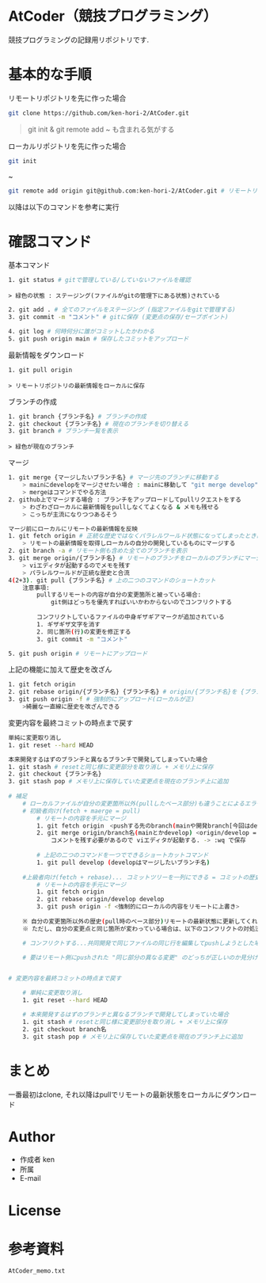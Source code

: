 # AtCoder（競技プログラミング）
競技プログラミングの記録用リポジトリです.

# 基本的な手順
<!-- # リモートリポジトリを先に作った場合
<github上でリポジトリ作成 & url取得>
```bash
git clone https://github.com/ken-hori-2/AtCoder.git
```
git init & git remote add ~ も含まれる気がする
# ローカルリポジトリを先に作った場合
```bash
git init
```
~
```bash
git remote add origin git@github.com:ken-hori-2/AtCoder.git # リモートリポジトリをoriginに設定
```

# 以降は以下のコマンドを参考に実行 -->

リモートリポジトリを先に作った場合
```bash
git clone https://github.com/ken-hori-2/AtCoder.git
```
 > git init & git remote add ~ も含まれる気がする

ローカルリポジトリを先に作った場合
```bash
git init
```
~
```bash
git remote add origin git@github.com:ken-hori-2/AtCoder.git # リモートリポジトリをoriginに設定
```
    
以降は以下のコマンドを参考に実行

<!-- # Features

"hoge"のセールスポイントや差別化などを説明する -->

<!-- # Requirement

* git version 2.39.3 (Apple Git-145)
* Python 3.8.8

# Installation

Requirementで列挙したライブラリなどのインストール方法を説明する

```bash
pip install huga_package
``` -->

<!-- # Usage

```bash
git clone https://github.com/ken-hori-2/AtCoder.git
cd AtCoder
``` -->

<!-- # Note -->

# 確認コマンド
<!-- <基本コマンド>
git status # gitで管理している/していないファイルを確認
    > 緑色の状態 : ステージング(ファイルがgitの管理下にある状態)されている
git add . # 全てのファイルをステージング (指定ファイルをgitで管理する)
git commit -m "コメント" # gitに保存 (変更点の保存/セーブポイント)

git log # 何時何分に誰がコミットしたかわかる
git push origin main # 保存したコミットをアップロード

<最新情報をダウンロード>
git pull origin # リモートリポジトリの最新情報をローカルに保存

<ブランチの作成>
git branch {ブランチ名} # ブランチの作成
git checkout {ブランチ名} # 現在のブランチを切り替える
git branch # ブランチ一覧を表示
    > 緑色が現在のブランチ

<マージ>
git merge {マージしたいブランチ名} # マージ先のブランチに移動する
    > mainにdevelopをマージさせたい場合 : mainに移動して "git merge develop"
    > mergeはコマンドでやる方法
github上でマージする場合 : ブランチをアップロードしてpullリクエストをする
    > わざわざローカルに最新情報をpullしなくてよくなる & メモも残せる
    > こっちが主流になりつつあるそう

<マージ前にローカルにリモートの最新情報を反映>
git fetch origin # 正統な歴史ではなくパラレルワールド状態になってしまったときに行う
    > リモートの最新情報を取得しローカルの自分の開発しているものにマージする
git branch -a # リモート側も含めた全てのブランチを表示
git merge origin/{ブランチ名} # リモートのブランチをローカルのブランチにマージ
    > viエディタが起動するのでメモを残す
    > パラレルワールドが正統な歴史と合流
> git pull {ブランチ名} # 上の二つのコマンドのショートカット
    注意事項:
        pullするリモートの内容が自分の変更箇所と被っている場合:
            git側はどっちを優先すればいいかわからないのでコンフリクトする
        
        コンフリクトしているファイルの中身ギザギアマークが追加されている
        1. ギザギザ文字を消す
        2. 同じ箇所(行)の変更を修正する
        3. git commit -m "コメント"

git push origin # リモートにアップロード

<上記の機能に加えて歴史を改ざん>
git fetch origin
git rebase origin/{ブランチ名} {ブランチ名} # origin/{ブランチ名}を {ブランチ名}にリベースする
git push origin -f # 強制的にアップロード(ローカルが正)
    >綺麗な一直線に歴史を改ざんできる


<変更内容を最終コミットの時点まで戻す> -->
基本コマンド
```bash
1. git status # gitで管理している/していないファイルを確認
```
    > 緑色の状態 : ステージング(ファイルがgitの管理下にある状態)されている
```bash
2. git add . # 全てのファイルをステージング (指定ファイルをgitで管理する)
3. git commit -m "コメント" # gitに保存 (変更点の保存/セーブポイント)

4. git log # 何時何分に誰がコミットしたかわかる
5. git push origin main # 保存したコミットをアップロード
```

最新情報をダウンロード
```bash
1. git pull origin
```
    > リモートリポジトリの最新情報をローカルに保存


ブランチの作成
```bash
1. git branch {ブランチ名} # ブランチの作成
2. git checkout {ブランチ名} # 現在のブランチを切り替える
3. git branch # ブランチ一覧を表示
```
    > 緑色が現在のブランチ

マージ
```bash
1. git merge {マージしたいブランチ名} # マージ先のブランチに移動する
    > mainにdevelopをマージさせたい場合 : mainに移動して "git merge develop"
    > mergeはコマンドでやる方法
2. github上でマージする場合 : ブランチをアップロードしてpullリクエストをする
    > わざわざローカルに最新情報をpullしなくてよくなる & メモも残せる
    > こっちが主流になりつつあるそう

マージ前にローカルにリモートの最新情報を反映
1. git fetch origin # 正統な歴史ではなくパラレルワールド状態になってしまったときに行う
    > リモートの最新情報を取得しローカルの自分の開発しているものにマージする
2. git branch -a # リモート側も含めた全てのブランチを表示
3. git merge origin/{ブランチ名} # リモートのブランチをローカルのブランチにマージ
    > viエディタが起動するのでメモを残す
    > パラレルワールドが正統な歴史と合流
4(2+3). git pull {ブランチ名} # 上の二つのコマンドのショートカット
    注意事項:
        pullするリモートの内容が自分の変更箇所と被っている場合:
            git側はどっちを優先すればいいかわからないのでコンフリクトする
        
        コンフリクトしているファイルの中身ギザギアマークが追加されている
        1. ギザギザ文字を消す
        2. 同じ箇所(行)の変更を修正する
        3. git commit -m "コメント"

5. git push origin # リモートにアップロード
```

上記の機能に加えて歴史を改ざん
```bash
1. git fetch origin
2. git rebase origin/{ブランチ名} {ブランチ名} # origin/{ブランチ名}を {ブランチ名}にリベースする
3. git push origin -f # 強制的にアップロード(ローカルが正)
    >綺麗な一直線に歴史を改ざんできる
```


変更内容を最終コミットの時点まで戻す
<!-- # 単純に変更取り消し
1. git reset --hard HEAD

# 本来開発するはずのブランチと異なるブランチで開発してしまっていた場合
1. git stash # resetと同じ様に変更部分を取り消し + メモリ上に保存 
2. git checkout {ブランチ名}
3. git stash pop # メモリ上に保存していた変更点を現在のブランチ上に追加 -->

```bash
単純に変更取り消し
1. git reset --hard HEAD

本来開発するはずのブランチと異なるブランチで開発してしまっていた場合
1. git stash # resetと同じ様に変更部分を取り消し + メモリ上に保存 
2. git checkout {ブランチ名}
3. git stash pop # メモリ上に保存していた変更点を現在のブランチ上に追加
    
# 補足
    # ローカルファイルが自分の変更箇所以外(pullしたベース部分)も違うことによるエラー...pushするときにリモートが他の誰かが変更して自分のローカルのものと歴史が変わっていた場合(最初のpull時と違う)
    # 初級者向け(fetch + maerge = pull)
        # リモートの内容を手元にマージ
        1. git fetch origin　<pushする先のbranch(mainや開発branch[今回はdevelop])の最新情報をリモートからダウンロード>
        2. git merge origin/branch名(mainとかdevelop) <origin/develop = リモート上のdevelopを手元のdevelopにマージ (=ローカルに反映)>
            コメントを残す必要があるので viエディタが起動する. -> :wq で保存
    
        # 上記の二つのコマンドを一つでできるショートカットコマンド
        1. git pull develop (developはマージしたいブランチ名)
    
    #上級者向け(fetch + rebase)... コミットツリーを一列にできる = コミットの歴史を改ざんできる
        # リモートの内容を手元にマージ
        1. git fetch origin
        2. git rebase origin/develop develop
        3. git push origin -f <強制的にローカルの内容をリモートに上書き>
    
    ※ 自分の変更箇所以外の歴史(pull時のベース部分)リモートの最新状態に更新してくれる
    ※ ただし、自分の変更点と同じ箇所が変わっている場合は、以下のコンフリクトの対処法を行う

    # コンフリクトする...共同開発で同じファイルの同じ行を編集してpushしようとした場合

    # 要はリモート側にpushされた "同じ部分の異なる変更" のどっちが正しいのか見分けがついていない状態


# 変更内容を最終コミットの時点まで戻す

    # 単純に変更取り消し
    1. git reset --hard HEAD

    # 本来開発するはずのブランチと異なるブランチで開発してしまっていた場合
    1. git stash # resetと同じ様に変更部分を取り消し + メモリ上に保存 
    2. git checkout branch名
    3. git stash pop # メモリ上に保存していた変更点を現在のブランチ上に追加
```


# まとめ
一番最初はclone, それ以降はpullでリモートの最新状態をローカルにダウンロード

# Author

* 作成者 ken
* 所属
* E-mail

# License

<!-- "hoge" is under [MIT license](https://en.wikipedia.org/wiki/MIT_License).

"hoge" is Confidential. -->

# 参考資料
```bash
AtCoder_memo.txt
```
